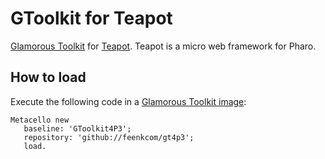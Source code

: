 # GToolkit for Teapot
[Glamorous Toolkit](https://github.com/feenkcom/gtoolkit) for [Teapot](https://github.com/zeroflag/Teapot). Teapot is a micro web framework for Pharo.

## How to load

Execute the following code in a [Glamorous Toolkit image](https://github.com/feenkcom/gtoolkit):
```
Metacello new
   baseline: 'GToolkit4P3';
   repository: 'github://feenkcom/gt4p3';
   load.
```
